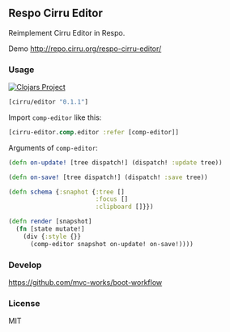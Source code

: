 
Respo Cirru Editor
----

Reimplement Cirru Editor in Respo.

Demo http://repo.cirru.org/respo-cirru-editor/

### Usage

[![Clojars Project](https://img.shields.io/clojars/v/cirru/editor.svg)](https://clojars.org/cirru/editor)

```clojure
[cirru/editor "0.1.1"]
```

Import `comp-editor` like this:

```clojure
[cirru-editor.comp.editor :refer [comp-editor]]
```

Arguments of `comp-editor`:

```clojure
(defn on-update! [tree dispatch!] (dispatch! :update tree))

(defn on-save! [tree dispatch!] (dispatch! :save tree))

(defn schema {:snaphot {:tree []
                        :focus []
                        :clipboard []}})

(defn render [snapshot]
  (fn [state mutate!]
    (div {:style {}}
      (comp-editor snapshot on-update! on-save!))))
```

### Develop

https://github.com/mvc-works/boot-workflow

### License

MIT
